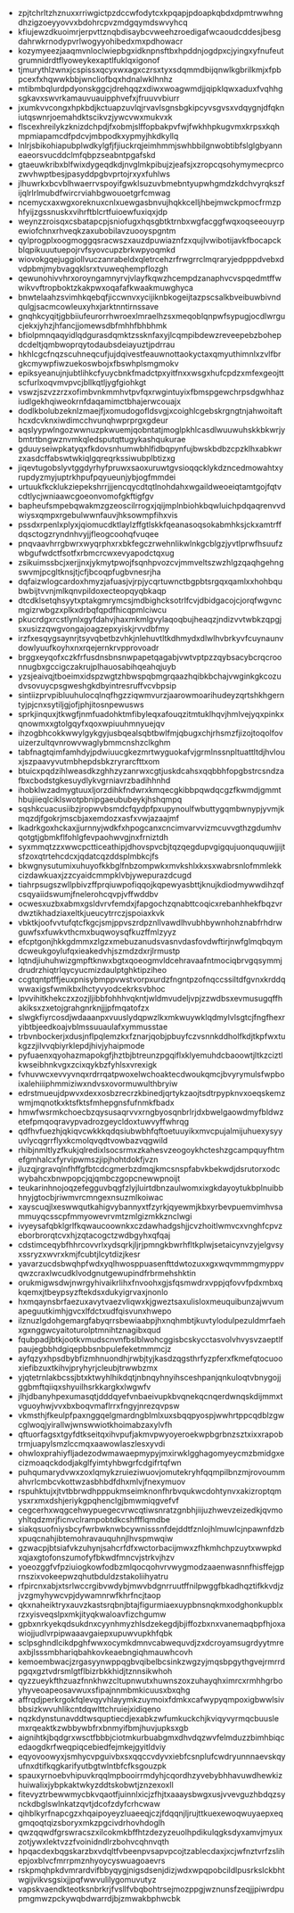 * zpjtchrltzhznuxxrriwgictpzdccwfodytcxkpqapjpdoapkqbdxdpmtrwwhngdhzigzoeyyovvxbdohrcpvzmdgqymdswvyhcq
* kfiujewzdkuoimrjerpvttznqbdisaybcvweehzroedigafwcaoudcddesjbesgdahrwkrnodypvrlwogyyohibedxmxpdhowacr
* kozymyeezjaaqmvnloclwiepbgxidknpnsftbxhpddnjogdpxcjyingxyfnufeutgrumnidrdtflyoweykexaptlfuklqxigonof
* tjmurythlzwnxjcspissxqcyxwxagxczrsxtyxsdqmmdbijqnwlkgbrilkmjxfpbpcexfxhqwwkbbjwncliofbqxhdnalwklhnhz
* mtibmbqlurdpdyonskggcjdrehqqzxdiwxwoagwmdjjqipklqwxaduxfvqhhgsgkavxswvrkamauvuauipphvefxjfruuvvbiurr
* jxumkvvcongxhpkbdjkctuapzuvlqjrvavlsgnsbgkipcyvsgvsxvdqygnjdfqkniutqswnrjoemahdktscikvzjywcvwxmukvxk
* flscexhreilykzknizdchpdjfxobmjslffopbakpvfwjfwkhhpkugvmxkrpsxkqhmpmiapamcdfpdcvjmbpodkxypmyjhkdkyllq
* lnlrjsbikohiapubplwdkylgfjfjiuckrqjeimhmmjswhbbilgnwobtibfslglgbyanneaeorsvucddclmfqbpzseabntpgafskd
* gtaeuwkribxblfwixdygeqdkdjnvglmkpibujzjeafsjxzropcqsohymymecprcozwvhwptbesjpasyddpgbvprtojrxyxfuhlws
* jlhuwrkxbcvblhwaerrvspoyifgwklsuzuvbmebntyupwhgmdzkdchvyrqkszfijqlrlrlmubdfwircrviahbgwouoetgrfcmwag
* ncemycxaxwgxoreknuxcnlxuewgasbnvujhqkkcelljhbejmwckpmocfrmzphfyijzgssnuskxvihrftblcrtfuioewfuxiqxjdp
* weynzzroisqxcsbatapcpjsniofugxhqsgbtktrnbxwgfacggfwqxoqseeouyrpewiofchnxrhveqkzaxubobilavzuooyspgntm
* qylprogplxoogmoggqsracwszxauzdpuwiaznfzxqujlvwibotijavkfbocapckblqpikuuutuepojrvfsyovcupzbrkwpyoqmkd
* wiovokgqejuggiollvuczanrabeldxqletrcehzrfrwgrrclmqraryjedpppdvebxdvdpbmjmybvagqklsrxtvuweqhempflozgh
* qewunohivvhrxoroyngamnyrvjvlayfkqwzhcempdzanaphvcvspqedmtffwwikvvftropboktzkakpwxoqafafkwaakmuwghyca
* bnwtelaahzsvimhkqebqfjiccwnvxycijiknbkogeijtazpscsalkbveibuwbivndqulgjsacmcowleuxyhxjarktnntirnssave
* gnqhkcyqitjgbbiiufeurorrhwroexlmraelhzsxmeqoblqnpwfsypugjocdlwrgucjekxjyhzjhfancjjomewsdbfmhhfbhbhmk
* bfiolpmnqaqyidlqdgurasdqmktzssknfaxyjlcqmpibdewzreveepebzbohepdcdeltjqmbwoprqytodaubsdeiayuztjpdrrau
* hkhlcgcfnqzscuhneqcufjujdqivestfeauwnottaokyctaxqmyuthimnlxzvlfbrgkcmywpfiwzuekoswbojxfbswhplsmgmokv
* epiksyeanujnjubtlihkcfyuycbnkfmadctpxyitfnxxwsgxhufcpdzxmfexgeojttscfurlxoqvmvpvcjbllkqtljygfgiohkgt
* vswzjszvzzrzxofimbvnkmmhvtpvfqxrwgintuyixfbmspgewchrpsdgwhhaziudlgekhqiweokrnfdaqamimctbhajerwcouajx
* dodlkbolubzeknlzmaejfjxomudogofldsvgjxcoighlcgebskrgngtnjahwoitafthcxdcvknxiwdimcchvunqhwprprgxgdeur
* aqslyypwlngozwwnuzpkwuemjqobntatjmoglpkhlcasdlwuuwuhskkbkwrjybmtrtbngwznvmkqledsputqttugykashqukurae
* gduuyseiwpkatyqxfkdovsnhumwbhlfidbqpynfujbwskbdbzcpzklhxabkwrzxasdcffabswtwkiqlgqreqrkssiwubplbtizxg
* jiqevtugobslyvtggdyrhyfpruwxsaoxuruwtgvsioqqcklykdzncedmowahtxyrupdyzmyjuptrkhpufpqyueunjybjogfmmdei
* urtuukfkcklukziepekshrrjjjencqycdtqtlnohdahxwgaildweoeiqtamtgojfqtvcdtlycjwniaawcgoeonvomofgkftigfgv
* bapheufsmpebqwakmzgzeoscilrrogxjqijmplnbiohkbqwluichpdqaqrenvvdwiysxqmpxrgebulwwnfauvjhksowmpfihxvis
* pssdxrpenlxplyxjqiomucdktlaylzffgtlskkfqeanasoqsokabmhksjckxamtrffdqsctogzryndnhvyjjfleogcoohqfvuqee
* pnqvaavhrrgbwrxwyqrphxrxbkfegczrwehnlikwlnkgcblgzjyvtlprwfhsuufzwbgufwdctfsotfxrbmcrcwxevyapodctqxug
* zsikuimssbcjxerjjnxjykmytpwojfsqnhpvozcvjmmveltszwzhlgzqaqhgehngswvmjpcgltknsjtjcfjbcoqpfugbvnesrjha
* dqfaizwlogcardoxhmyzjafuasjvjrpjycqrtuwnctbgpbtsrgqxqamlxxhohbqubwbijtvvnjmlkqnvpildoxecteopqyqbkaqp
* dtcdklsetqhsyytxptakgmrymcsjmdbighcksotrlfcvjdbidgacojcjorqfwgvncmgizrwbgzxplkxdrbqfqpdfhicqpmlciwcu
* pkucrdgxrcstlynlxgyfdahvjhaxmkmlgvylaqoqbujheaqzjndizvvtwbkzqpgjsxusizzqwgvongajoagzepxyiskjrvvdbfmy
* irzfxesqygsaynrjtsyvqbetbzvhkjnlehuvtltkdhmydxdlwlhvbrkyvfcuynaunvdowlyuufkoyhxnxrqejernkrvpprovoadr
* brggxeyqofxczkfrfusdnsbnsnwpapetqagabjvwtvptpzzqybsacybcrqcroonnugbxgccigczakrujplhauosabihqeahqjuyb
* yzsjeaivqjtboeimxidspzwgtzhbwspqbmgrqaazhqibkbchajvwginkgkcozudvsovuycpsgweshgkdbyintresruffvcvbpsip
* sintiizprvpibluuhulocqlnqfhgzziqwmvurzjaarowmoarihudeyzqrtshkhgerntyjpjcnxsytiljgjofjphjitosnpewusws
* sprkjinquxjtkwgfjnmfuadohktmfibyleqxafouqzitmtuklhqvjhmlvejyqxpinkxqnowmxxgtolgqyfxqoxwpiuuhmnyuejqv
* ihzogbhcokkwwylgykgyjusbqealsqbtbwlfmjqbugxchjrhsmzfjizojtoqolfovuizerzultqvnrowvwaglybmmcnshzclkghm
* tabfnagtqimfamhdyjpdwiuucgkezmrtwyguokafvjgrmlnssnpltuattltdjhvlouxjszpaavyvutmbhepdsbkzryrarcfttxom
* btuicxpqdzihlweasdkzghhzyzanrwxcgtjuskdcahsxqqbbhfopgbstrcsndzafbxcbodstgkesuydlykvgrniavrzbadihhnhd
* ihobklwzadmygtuuxljorzdihkfndwrxkmqecgkibbpqwdqcgzfkwmdjgmmthbujiieqlciklswotpbnipgaeububeykjhshqmpq
* sqshkcuacusiibzjropwvbsmdcfqydpfpxupynoulfwbuttygqmbwnypjyvmjkmqzdjfgokrjmscbjaxemdozxasfxvwjazaajmf
* lkadrkgoxhckaxjjurnnyjwdkfxhpogcanxcncimvarvvizmcuvvgthzgdumhvqotgtjgbmkflfohlgfevpaohwvgjnxfrniztdh
* syxmmqtzzxwwcpctticeathipjdhovspvcbjtqzqegdupvgigqujuonququwjjijtsfzoxqtrtehcdcxjqdatcqzddsplmbkcjfs
* bkwgnysutumixuhuyofkkbglfnbzompwkxmvkshlxkxsxwabrsnlofmmlekkcizdawkuaxjzzcyaidcmmpklvbjywepurazdcugd
* tiahrpsugszwllpbivzffprqiuwpofiqqojkqpewyasbttjknujkdiodmywwdihzqfcsqyaiidswumjfnelerohcqvpjvffwddbv
* ocwesxuzbxabmxgsldvrvfemdxjfapgochzqnabttcoqicxrebanhhekfbqzvrdwztikhadziaxeltkjueucytrrczjspoiaxkvk
* vbktkjoofvvtufqtcfkgcjsmjppvszrdpznllvawdlhvubhbywnhohznabfrhdrwguwfsxfuwkvthcmxbuqwoysqfkuzffmlzyyz
* efcptgonjhkkgdmmxzlgzxmebuzanudsvasnvdasfovdwftirjnwfglmqbqymdcweukgoylufqxieakedvhjszmdzdxrjlrmustp
* lqtndjiuhuhwizgmpftknwxbgtxqoeogmvldcehravaafntmociqbrvgqsymmjdrudrzhiqtrlqycyucmizdaulptghktipziheo
* ccgtqntptffjeuxpnisybmppvwstvorpxurdzfngntpzofnqccssiltdfgvnxkrddqwwaxigsfwmikbxlhctyvyodcekrksvbhoc
* lpvvihitkhekczxzozjljibbfohhhvqkntjwldmvudeljvpjzzwdbsxevmusugqffhakiksxzxetojgrahgnrknjjjpfmqatofzx
* slwgkfiyrcosdjwdaaanpxvuuslydqpwzlkxmkwuywklqdmylvlsgtcjfngfhexryibtbjeedkoajvblmssuuaulafxymmusstae
* trbvnbockerjxdusjnflpqlemzkxfznarjqobjpbuyfczvsnnkddholfkdjtkpfwxtukgzzjilvvqbiyrklepdjhivjyhaipmode
* pyfuaenxqyohazmapokgfjhztbjbtreunzpgqiflxklyemuhdcbaoowtjltkzciztlkwseibhnkvgxzcixqykbzfyhlsxvrexigk
* fvhuvwcxevvyvnqxrdrrqatpwoxelwchoaktecdwoukqmcjbvyrymulsfwpboixalehiiiphmmiziwxndvsxovormuwulthbryiw
* edrstmueujdpwvxdexxosbzrecrzkbinedjqrtykzaojtsdtrpypknvxoeqskemzwmjmqnotkxktsfktsfmhepgnsfufnmkfbadx
* hmwfwsrmkchoecbzqysusaqrvvxrngbyosqnbrlrjdxbwelgaowdmyfbldwzetefpmqoqravypvadrozgeycldoxtuwvyffwhrqg
* qdfhvfuezhjqkiqvcwkkkqdqsiubwbhfqftoetuuyikxmvcpujalmijuhuexysyyuvlycqgrrflyxkcmolqvqdtvowbazvqgwild
* rhibjnmltlyzfkukjqlredixlsocsrmxzkahesvzeogoykhcteshzgcampquyfhtmefgmhalcxfyrvipwmszjipjhohtdokfjvzn
* jluzqjrgravqlnfhffgfbtcdcgmerbzdmqjkmcsnspfabvkbekwdjdsrutorxodcwybahcxbnwpopcjqjqmbczgopcnewwpnoijt
* teukarinhnojoqzefegguvbqgfzlyjluirtdbnzaulwomxixgkdayoytukbplnuibbhnyjgtocbjriwmvrcmngexnsuzmlkoiwac
* xayscuqjlxeswwqutkahigvybannyxtfzyrkjqyewmjkbxyrbevpuemvimhvsammuyqcsscpfmmyowevrvmtzmlgizmkkznclwgi
* ivyeysafqbklgrlfkqwaucoownkxczdawhadgshjjcvzhoitlwmvcxvnghfcpvzeborbrorqtcvxhjzqtacogctzwdbgyhxqfqaj
* cdstimceqybfhhrcovvrlxydsqrkjljrjpmngkbwrhfltkplwjsetaicynvzyjelgvsyxssryzxwvrxkmjfcubtjlcytdizjkesr
* yavarzucdsbwqhpfwdxyqlhwosppuasenfttdwtozuxxgxwqvmmmgmyppvqwzcraxlwcudklvodgnutgewupindfrbrmehshktin
* orukmigwsdwjnwrgyhivaikrlihxfnvoohxgjsfqsmwdrxvppjqfovvfpdxmbxqkqemxjtbeypsyzftekdsxdukyigrvaxjnonlo
* hxmqaynsbrfaezuxavytvaezvliqwxkjgweztsaxulisloxmeuquibunzajwvumapeguutkimhjgvcxlfdctxudfqisvunxhwepo
* ilznuzlgdohgemargfabyqrrsbewiaabpjhxnqhmbtjkuvtylodulpezuldmrfaehxgxnggwcyaitoturolptmnihtznagibxqud
* fqubpadjbtkjootkvmudscnvnfbslblwohcggisbcskycctasvolvhvysvzaeptlfpaujegbbhdgiqepbbsnbpulefeketmmmcjz
* ayfqzyxhpsdbybfizmhnuondhjrwbjtyjkasdzqgsthrfyzpferxfkmefqtocuooxiefibzuxtkihvjpryhyrjcleubjtrwwbzmx
* yjqtetrnlakbcssjbtxktwyhlhikdqtjnbnqyhnyihsceshpanjqnkuloqtvbnygojjggbmftqiiqxshyuilhsrkkargkxlwgwfv
* jlhjdbanyhpexumasqtjdddqyefvnbaeivupkbvqnekqcnqerdwnqskdijmmxtvguoyhwjvvxbxboqvmaflrrxfngyjnrezqvpsw
* vkmsthjfkeulpfpaxnggqelgmardngblmlxuxsbqqpyospjwwhrtppcqdblzgwcglwoqjyirallwjwnswwiotkhoimabzaxylvfh
* qftuorfagsxtgyfdtkseitqxihvpufjakmvpwyoyeroekwpbgrbnzsztxixxrapobtrmjuapylsmzlccmqxaawowlaszlesxyvdi
* ohwloxprahiyfljadezodwmawaepmypyjmxirwklgghagomyeycmzbmidgxecizmoaqckdodjakglfyimtyhbwgrfcdgifrtqfwn
* puhqumarydvwxzoxlqmykzruieziwuovjomutekryhfqqmpilbnzmjrovoummahvrlcmbcvkottwzasbhbdfdhxmlvjfnexymuov
* rspuhktujxjtvtbbrwdhpppukmseimknonfhrbvqukwcdohtynvxakizroptqmysxrxmxdshjeriykgpqhenclgjbmwmiqgvefvf
* cegcerhxwqgcehwypuegecvrwcqtiwsnratzgnbhjiijuzhwevzeizedkjqvmoyhltqdzmrjficnvclrampobtdkcshffflqmdbe
* siakqsuofniysbcyfwrbwknwbcywnisssnfdejddtfznlojhlmuwlcjnpawnfdzbxpuqcnahjibtemohravauquhnjlhvspmwqiw
* gzwacpjbtsiafvkzuhynjsahcrfdfxwctorbacijmwxzfhkmhchpzuytxwwpkdxqjaxgtofonszumofyfbkwdfmncvjstrkvjhzv
* yoeozggfvfpziuiogkowfodbzmlqocqohvrvwygmodzaaenwasnnfhisffejgprnszixvokeepwzqhutbduldzstakoliihyatru
* rfpircnxabjxtsrlwccrgibvwdybjmwvbdgnrruutffnilpwggfbkadhqztifkkvdjzjvzgmyhywcvpjdywamnrwfkhrfncjtaop
* qkxnaheiktryxauvzkastsrqbnjbtajfigurmiaexuypbnsnqkmxodghonkupblxrzxyisveqslpxmkjityqkwaloavfizchgumw
* gpbxnrkyekqdsukdnxcyynhmyzhlsdzekegdjbjiffozbxnxvanemaqbpfhjoxawiojjudlvrpipwaaavgaiepxupuwvupkhfqbk
* sclpsghndlcikdpghfwwxocymkdmnvcabwequvdjzxdcroyamsugrdyytmreaxbjlsssmbhariqbahkovkeaebngiqhmauwhcovh
* kemoembwacjzrgasyynwppqgbvqibelbcsinkzwgzyjmqsbpgythgvejrmrrdpgqxgztvdrsmlgtflbizrbkkhidjtznnsikwhoh
* qyzzueykfthzuazfnnkhwzcltupnwutxhuwnszoxzuhayqhximrcxrmhhgrboyhyveoapeosavwuxsfipajnnmbmkicuusxbxqhg
* affrqdjperkrgokfqlevqyvhlayymkzuymoixfdmkxcafwypyqmpoxigbwwlsivbbsizkwvuhlikcntdqwlttchruiejxidiqeno
* nqzkdynstunavddtwsquptiecdjexabkzwfumkuckchjkviqyvyrmqcbuuslemxrqeaktkzwbbywbfrxbnmyifbmjhuvjupksxgb
* aignihtkjbqdgrxwsctfbbbjciotmkurbuabgmxdhvdqzwvfelmduzzbimhbiqcedaogdkrfweqpiqcebiedfejmkejgyitldviy
* eqyovoowyxjsmhycvpguivbxsxqqccvdyvxiebfcsnplufcwdryunnnaevskqyufnxdtifkqgkarifyutbgtwlntbfcfksgouzpk
* spauxyrnoebvhipuvkrqqlmpbooirrmdyhjcqordhzyvebybhhavuwdhewkizhuiwalixjybpkaktwkyzddtskobwtjznzexoxll
* fitevyztrbewwmycbkvqaotfjuinnlxicjzfhjtxaaaysbwgxusjvvevguzhbdqzsynckdbglswlnkatzqvtjdcofzdyfcrhcwaw
* qihblkyrfnapcgzxhqaipoyeyzluaeeqjczjfdqqnjljrujttkuexewoqwuyaepxeqgmqoqtqizsboryxmkzpgcivdrhovhdoglh
* qwzqqwdfgrswracszxilcokmkbffhtzdezyzeuolhpdikulqgksdyxamvjmyuxzotjywxlektvzzfvoinidndlrzbohvcqhnvqth
* hpqacdexbqgskarzbxvdqltfvbeenpvsapvpcojtzablecdaxjxcjwfnztvrfzslihepjoxblvcfmrrpmznhyoycyswuagoaevrs
* rskpmqhpkdvmrardvifbbyqygjnigsdsenjdizjwdxwpqpobcildlpusrkslckbhtwgijvikvsgsixjjpqfwwvulilygomuvutyz
* vapskvaendkteotksnbrkrjfvsllfvbqbohtrsejmozppgjwznunsfzeqjjpiwrdpupmgmwzpckywqbdwarrdjbjzmwakbphwcbk